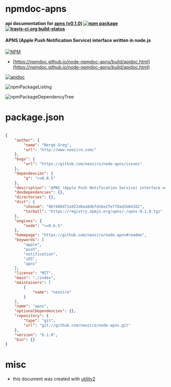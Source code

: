 # npmdoc-apns

#### api documentation for  [apns (v0.1.0)](https://github.com/neoziro/node-apns#readme)  [![npm package](https://img.shields.io/npm/v/npmdoc-apns.svg?style=flat-square)](https://www.npmjs.org/package/npmdoc-apns) [![travis-ci.org build-status](https://api.travis-ci.org/npmdoc/node-npmdoc-apns.svg)](https://travis-ci.org/npmdoc/node-npmdoc-apns)

#### APNS (Apple Push Notification Service) interface written in node.js

[![NPM](https://nodei.co/npm/apns.png?downloads=true&downloadRank=true&stars=true)](https://www.npmjs.com/package/apns)

- [https://npmdoc.github.io/node-npmdoc-apns/build/apidoc.html](https://npmdoc.github.io/node-npmdoc-apns/build/apidoc.html)

[![apidoc](https://npmdoc.github.io/node-npmdoc-apns/build/screenCapture.buildCi.browser.%252Ftmp%252Fbuild%252Fapidoc.html.png)](https://npmdoc.github.io/node-npmdoc-apns/build/apidoc.html)

![npmPackageListing](https://npmdoc.github.io/node-npmdoc-apns/build/screenCapture.npmPackageListing.svg)

![npmPackageDependencyTree](https://npmdoc.github.io/node-npmdoc-apns/build/screenCapture.npmPackageDependencyTree.svg)



# package.json

```json

{
    "author": {
        "name": "Bergé Greg",
        "url": "http://www.neoziro.com/"
    },
    "bugs": {
        "url": "https://github.com/neoziro/node-apns/issues"
    },
    "dependencies": {
        "q": ">=0.8.5"
    },
    "description": "APNS (Apple Push Notification Service) interface written in node.js",
    "devDependencies": {},
    "directories": {},
    "dist": {
        "shasum": "86f408d71a922dbea8dbfd16e2fe770ad2b0d102",
        "tarball": "https://registry.npmjs.org/apns/-/apns-0.1.0.tgz"
    },
    "engines": {
        "node": ">=0.6.5"
    },
    "homepage": "https://github.com/neoziro/node-apns#readme",
    "keywords": [
        "apple",
        "push",
        "notification",
        "iOS",
        "apns"
    ],
    "license": "MIT",
    "main": "./index",
    "maintainers": [
        {
            "name": "neoziro"
        }
    ],
    "name": "apns",
    "optionalDependencies": {},
    "repository": {
        "type": "git",
        "url": "git://github.com/neoziro/node-apns.git"
    },
    "version": "0.1.0",
    "bin": {}
}
```



# misc
- this document was created with [utility2](https://github.com/kaizhu256/node-utility2)
